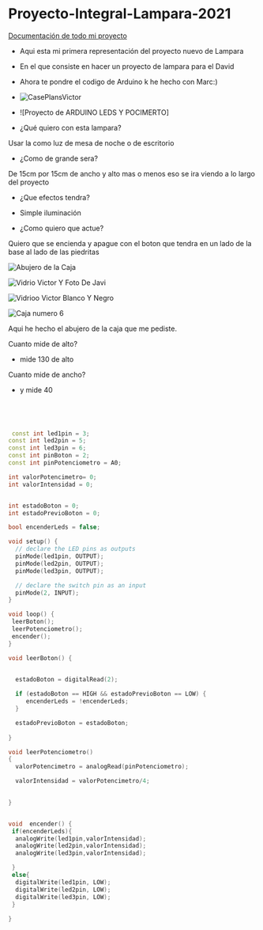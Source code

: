 # Proyecto-Integral-Lampara-2021

[Documentación de todo mi proyecto](https://github.com/XXDARKNIGHTXX/Proyecto-Integral-Lampara-2021/blob/main/README.md)

* Aqui esta mi primera representación del proyecto nuevo de Lampara

* En el que consiste en hacer un proyecto de lampara para el David 

* Ahora te pondre el codigo de Arduino k he hecho con Marc:)

* ![CasePlansVictor](https://raw.githubusercontent.com/XXDARKNIGHTXX/Proyecto-Integral-Lampara-2021/269936f4360b578557f9ade212bb5d039e2892b6/caseplansVictor.svg)

* ![Proyecto de ARDUINO LEDS Y POCIMERTO]

* ¿Qué quiero con esta lampara?

Usar la como luz de mesa de noche o de escritorio

* ¿Como de grande sera?

De 15cm por 15cm de ancho y alto mas o menos eso se ira viendo a lo largo del proyecto

* ¿Que efectos tendra?

 * Simple iluminación

* ¿Como quiero que actue?

Quiero que se encienda y apague con el boton que tendra en un lado de la base al lado de las piedritas

![Abujero de la Caja](https://raw.githubusercontent.com/XXDARKNIGHTXX/Proyecto-Integral-Lampara-2021/ab6b713f54ae19e59800ef9bedb5e0f763dadf49/Abujero.svg)

![Vidrio Victor Y Foto De Javi](https://raw.githubusercontent.com/XXDARKNIGHTXX/Proyecto-Integral-Lampara-2021/dbc21aa7893c9dce91d02dc8f0799030a8e94a4e/VIDRIO%20VICTOR.svg)

![Vidrioo Victor Blanco Y Negro](https://raw.githubusercontent.com/XXDARKNIGHTXX/Proyecto-Integral-Lampara-2021/31a5d05e8e484498d80fd7212daa0a0539baa431/VIDRIO%20VICTOR%2001.svg)

![Caja numero 6](https://raw.githubusercontent.com/XXDARKNIGHTXX/Proyecto-Integral-Lampara-2021/bbdf8886fee60ecdaa03b3dfdfa09bd984b10a92/caja%20dia%206.svg)



Aqui he hecho el abujero de la caja que me pediste.

Cuanto mide de alto?

* mide 130 de alto

Cuanto mide de ancho?

* y mide 40 





``` C++

  
  
  
 const int led1pin = 3;
const int led2pin = 5;
const int led3pin = 6;
const int pinBoton = 2;
const int pinPotenciometro = A0;

int valorPotencimetro= 0;
int valorIntensidad = 0;


int estadoBoton = 0;
int estadoPrevioBoton = 0;

bool encenderLeds = false;

void setup() {
  // declare the LED pins as outputs
  pinMode(led1pin, OUTPUT);
  pinMode(led2pin, OUTPUT);
  pinMode(led3pin, OUTPUT);  

  // declare the switch pin as an input
  pinMode(2, INPUT);
}

void loop() {
 leerBoton();
 leerPotenciometro(); 
 encender();
}

void leerBoton() {
  

  estadoBoton = digitalRead(2);

  if (estadoBoton == HIGH && estadoPrevioBoton == LOW) {
     encenderLeds = !encenderLeds;
  }

  estadoPrevioBoton = estadoBoton;
  
}

void leerPotenciometro()
{
  valorPotencimetro = analogRead(pinPotenciometro);

  valorIntensidad = valorPotencimetro/4;

 
}


void  encender() {
 if(encenderLeds){
  analogWrite(led1pin,valorIntensidad);
  analogWrite(led2pin,valorIntensidad);
  analogWrite(led3pin,valorIntensidad);

 }
 else{
  digitalWrite(led1pin, LOW);
  digitalWrite(led2pin, LOW);
  digitalWrite(led3pin, LOW);
 }
  
}

